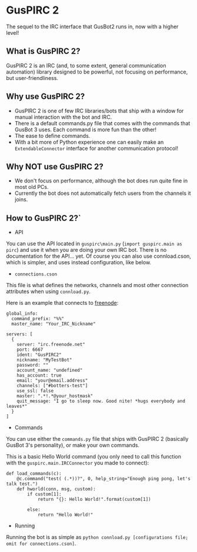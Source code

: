 # GusPIRC 2
The sequel to the IRC interface that GusBot2 runs in, now with a higher level!

## What is GusPIRC 2?
GusPIRC 2 is an IRC (and, to some extent, general communication automation) library designed to be powerful, not focusing on
performance, but user-friendliness.

## Why use GusPIRC 2?
- GusPIRC 2 is one of few IRC libraries/bots that ship with a window for manual interaction with the bot and IRC.
- There is a default commands.py file that comes with the commands that GusBot 3 uses. Each command is more fun than the other!
- The ease to define commands.
- With a bit more of Python experience one can easily make an `ExtendableConnector` interface for another communication protocol!

## Why NOT use GusPIRC 2?
- We don't focus on performance, although the bot does run quite fine in most old PCs.
- Currently the bot does not automatically fetch users from the channels it joins.

## How to GusPIRC 2?`
- API

You can use the API located in `guspirc\main.py` (`import guspirc.main as pirc`) and use it when you are doing your own IRC bot.
There is no documentation for the API... yet.
Of course you can also use connload.cson, which is simpler, and uses instead configuration, like below.

- `connections.cson`

This file is what defines the networks, channels and most other connection attributes when using `connload.py`.

Here is an example that connects to [freenode](http://freenode.net/):

	global_info:
	  command_prefix: "%%"
	  master_name: "Your_IRC_Nickname"

	servers: [
	  {
		server: "irc.freenode.net"
		port: 6667
		ident: "GusPIRC2"
		nickname: "MyTestBot"
		password: ""
		account_name: "undefined"
		has_account: true
		email: "your@email.address"
		channels: ["#botters-test"]
		use_ssl: false
		master: ".*!.*@your_hostmask"
		quit_message: "I go to sleep now. Good nite! *hugs everybody and leaves*"
	  }
	]

- Commands

You can use either the `commands.py` file that ships with GusPIRC 2 (basically GusBot 3's personality), or make your own commands.

This is a basic Hello World command (you only need to call this function with the `guspirc.main.IRCConnector` you made to connect):

	def load_commands(c):
		@c.command("test( (.*))?", 0, help_string="Enough ping pong, let's talk test.")
		def hworld(conn, msg, custom):
			if custom[1]:
				return "{}: Hello World!".format(custom[1])
				
			else:
				return "Hello World!"
				
- Running

Running the bot is as simple as `python connload.py [configurations file; omit for connections.cson]`.
